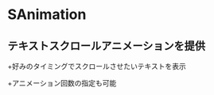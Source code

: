 SAnimation
======================

テキストスクロールアニメーションを提供
------

+好みのタイミングでスクロールさせたいテキストを表示

+アニメーション回数の指定も可能
